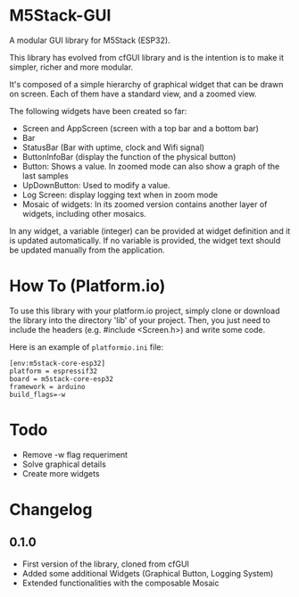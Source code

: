 # M5Stack-GUI
A modular GUI library for M5Stack (ESP32).

This library has evolved from cfGUI library and is the intention is to make it simpler, richer and more modular.

It's composed of a simple hierarchy of graphical widget that can be drawn on screen. Each of them have a standard view, and a zoomed view.

The following widgets have been created so far:

  - Screen and AppScreen (screen with a top bar and a bottom bar)
  - Bar
  - StatusBar (Bar with uptime, clock and Wifi signal)
  - ButtonInfoBar (display the function of the physical button)
  - Button: Shows a value. In zoomed mode can also show a graph of the last samples
  - UpDownButton: Used to modify a value.
  - Log Screen: display logging text when in zoom mode
  - Mosaic of widgets: In its zoomed version contains another layer of widgets, including other mosaics.
  
In any widget, a variable (integer) can be provided at widget definition and it is updated automatically. If no variable is provided, the widget text should be updated manually from the application.

# How To (Platform.io)
To use this library with your platform.io project, simply clone or download the library into the directory 'lib' of your project.
Then, you just need to include the headers (e.g. #include <Screen.h>) and write some code.


Here is an example of `platformio.ini` file:

```
[env:m5stack-core-esp32]
platform = espressif32
board = m5stack-core-esp32
framework = arduino
build_flags=-w
```
  
# Todo
  - Remove -w flag requeriment
  - Solve graphical details
  - Create more widgets
  
# Changelog

## 0.1.0
  - First version of the library, cloned from cfGUI
  - Added some additional Widgets (Graphical Button, Logging System)
  - Extended functionalities with the composable Mosaic
  
